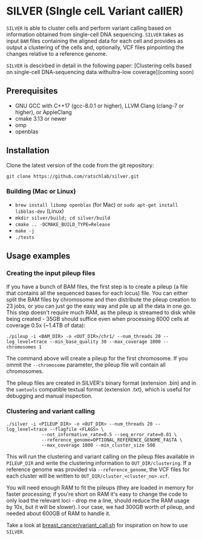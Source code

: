 # SILVER (SIngle celL Variant callER)
`SILVER` is able to cluster cells and perform variant calling based on information obtained from single-cell DNA sequencing. `SILVER` takes as input `BAM` files containing the aligned data for each cell and provides as output a clustering of the cells and, optionally, VCF files pinpointing the changes relative to a reference genome.

`SILVER` is descirbed in detail in the following paper: [Clustering cells based on single-cell DNA-sequencing data withultra-low coverage](coming soon)

## Prerequisites
* GNU GCC with C++17 (gcc-8.0.1 or higher), LLVM Clang (clang-7 or higher), or AppleClang
* cmake 3.13 or newer
* omp
* openblas

## Installation
Clone the latest version of the code from the git repository:
```
git clone https://github.com/ratschlab/silver.git
```
### Building (Mac or Linux)
* `brew install libomp openblas` (for Mac) or `sudo apt-get install libblas-dev` (Linux)
* `mkdir silver/build; cd silver/build` 
* `cmake .. -DCMAKE_BUILD_TYPE=Release`
* `make -j`
* `./tests`

## Usage examples
### Creating the input pileup files
If you have a bunch of BAM files, the first step is to create a pileup (a file that contains all the sequenced bases for each locus) file. You can either split the BAM files by chromosome and then distribute the pileup creation to 23 jobs, or you can just go the easy way and pile up all the data in one go. This step doesn't require much RAM, as the pileup is streamed to disk while being created - 35GB should suffice even when processing 8000 cells at coverage 0.5x (~1.4TB of data):
```
./pileup -i <BAM_DIR> -o <OUT_DIR>/chr1/ --num_threads 20 --log_level=trace --min_base_quality 30 --max_coverage 1000 --chromosomes 1
```
The command above will create a pileup for the first chromosome. If you ommit the `--chromosome` parameter, the pileup file will contain all chromosomes.

The pileup files are created in SILVER's binary format (extension .bin) and in the `samtools` compatible textual format (extension .txt), which is useful for debugging and manual inspection.

### Clustering and variant calling
```
./silver -i <PILEUP_DIR> -o <OUT_DIR> --num_threads 20 --log_level=trace --flagfile <FLAGS> \
             --not_informative_rate=0.5 --seq_error_rate=0.01 \
             --reference_genome=OPTIONAL_REFERENCE_GENOME_FASTA \
             --max_coverage 1000 --min_cluster_size 500
```

This will run the clustering and variant calling on the pileup files available in `PILEUP_DIR` and write the clustering information to `OUT_DIR/clustering`. If a reference genome was provided via `--reference_genome`, the VCF files for each cluster will be written to `OUT_DIR/cluster_<cluster_no>.vcf`.

You will need enough RAM to fit the pileups (they are loaded in memory for faster processing; if you're short on RAM it's easy to change the code to only load the relevant loci - drop me a line, should reduce the RAM usage by 10x, but it will be slower). I our case, we had 300GB worth of pileup, and needed about 600GB of RAM to handle it.

Take a look at [breast_cancer/variant_call.sh](https://github.com/ratschlab/silver/blob/main/experiments/breast_cancer/variant_call.sh) for inspiration on how to use `SILVER`.
